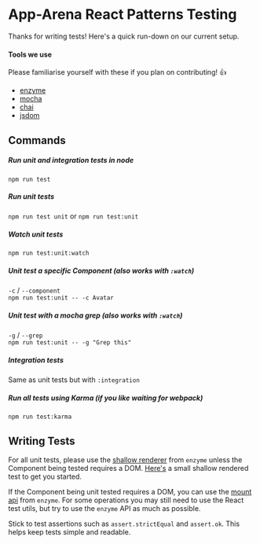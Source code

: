 # App-Arena React Patterns Testing

Thanks for writing tests! Here's a quick run-down on our current setup.

#### Tools we use

Please familiarise yourself with these if you plan on contributing! :+1:

 - [enzyme](https://github.com/airbnb/enzyme)
 - [mocha](https://mochajs.org)
 - [chai](http://chaijs.com)
 - [jsdom](https://github.com/tmpvar/jsdom)


## Commands

##### Run unit and integration tests in node
`npm run test`

##### Run unit tests
`npm run test unit` or `npm run test:unit`

##### Watch unit tests
`npm run test:unit:watch`

##### Unit test a specific Component (also works with `:watch`)
`-c` / `--component`  
`npm run test:unit -- -c Avatar`

##### Unit test with a mocha grep (also works with `:watch`)
`-g` / `--grep`  
`npm run test:unit -- -g "Grep this"`

##### Integration tests
Same as unit tests but with `:integration`

##### Run all tests using Karma (if you like waiting for webpack)
`npm run test:karma`


## Writing Tests

For all unit tests, please use the [shallow renderer](https://github.com/airbnb/enzyme/blob/master/docs/api/shallow.md) from `enzyme` unless the Component being tested requires a DOM. [Here's](https://github.com/apparena/patterns/blob/master/source/_patterns/00-atoms/button/button.specs.js) a small shallow rendered test to get you started.

If the Component being unit tested requires a DOM, you can use the [mount api](https://github.com/airbnb/enzyme/blob/master/docs/api/mount.md) from `enzyme`. For some operations you may still need to use the React test utils, but try to use the `enzyme` API as much as possible.

Stick to test assertions such as `assert.strictEqual` and `assert.ok`. This helps keep tests simple and readable.
